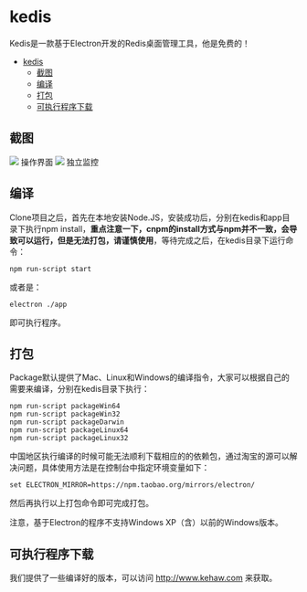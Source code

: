 # kedis
Kedis是一款基于Electron开发的Redis桌面管理工具，他是免费的！  
- [kedis](#kedis)
    - [截图](#%E6%88%AA%E5%9B%BE)
    - [编译](#%E7%BC%96%E8%AF%91)
    - [打包](#%E6%89%93%E5%8C%85)
    - [可执行程序下载](#%E5%8F%AF%E6%89%A7%E8%A1%8C%E7%A8%8B%E5%BA%8F%E4%B8%8B%E8%BD%BD)
## 截图
![](http://www.kehaw.com/images/screenshot.png)
操作界面
![](http://www.kehaw.com/images/mo.png)
独立监控
## 编译
Clone项目之后，首先在本地安装Node.JS，安装成功后，分别在kedis和app目录下执行npm install，**重点注意一下，cnpm的install方式与npm并不一致，会导致可以运行，但是无法打包，请谨慎使用**，等待完成之后，在kedis目录下运行命令：  
```
npm run-script start
```
或者是：
```
electron ./app
```
即可执行程序。  
## 打包
Package默认提供了Mac、Linux和Windows的编译指令，大家可以根据自己的需要来编译，分别在kedis目录下执行：  
```
npm run-script packageWin64
npm run-script packageWin32
npm run-script packageDarwin
npm run-script packageLinux64
npm run-script packageLinux32
```
中国地区执行编译的时候可能无法顺利下载相应的的依赖包，通过淘宝的源可以解决问题，具体使用方法是在控制台中指定环境变量如下：
```
set ELECTRON_MIRROR=https://npm.taobao.org/mirrors/electron/
```
然后再执行以上打包命令即可完成打包。

注意，基于Electron的程序不支持Windows XP（含）以前的Windows版本。

## 可执行程序下载
我们提供了一些编译好的版本，可以访问 http://www.kehaw.com 来获取。
